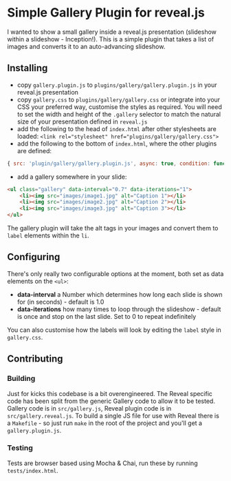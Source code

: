 # Simple Gallery Plugin for reveal.js

I wanted to show a small gallery inside a reveal.js presentation (slideshow within a slideshow - Inception!).  This is a simple plugin that takes a list of images and converts it to an auto-advancing slideshow.

## Installing

 * copy `gallery.plugin.js` to `plugins/gallery/gallery.plugin.js` in your reveal.js presentation
 * copy `gallery.css` to `plugins/gallery/gallery.css` or integrate into your CSS your preferred way, customise the styles as required. You will need to set the width and height of the `.gallery` selector to match the natural size of your presentation defined in `reveal.js`
 * add the following to the head of `index.html` after other stylesheets are loaded:
 ```<link rel="stylesheet" href="plugins/gallery/gallery.css">```
 * add the following to the bottom of `index.html`, where the other plugins are defined:
```js
{ src: 'plugin/gallery/gallery.plugin.js', async: true, condition: function() { return !!document.querySelector('.gallery'); } }
```
 * add a gallery somewhere in your slide:

```html
<ul class="gallery" data-interval="0.7" data-iterations="1">
	<li><img src="images/image1.jpg" alt="Caption 1"></li>
	<li><img src="images/image2.jpg" alt="Caption 2"></li>
	<li><img src="images/image3.jpg" alt="Caption 3"></li>
</ul>
```

The gallery plugin will take the alt tags in your images and convert them to `label` elements within the `li`.

## Configuring

There's only really two configurable options at the moment, both set as data elements on the `<ul>`:

* **data-interval** a Number which determines how long each slide is shown for (in seconds) - default is 1.0
* **data-iterations** how many times to loop through the slideshow - default is once and stop on the last slide. Set
 to 0 to repeat indefinitely

You can also customise how the labels will look by editing the `label` style in `gallery.css`.

## Contributing

### Building

Just for kicks this codebase is a bit overengineered. The Reveal specific code has been split from the generic Gallery code to allow it to be tested.  Gallery code is in `src/gallery.js`, Reveal plugin code is in `src/gallery.reveal.js`. To build a single JS file for use with Reveal there is a `Makefile` - so just run `make` in the root of the project and you'll get a `gallery.plugin.js`.

### Testing

Tests are browser based using Mocha & Chai, run these by running `tests/index.html`.